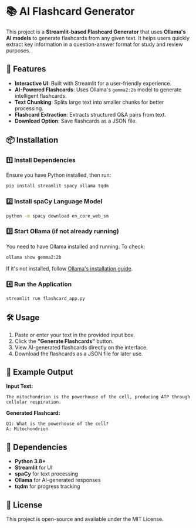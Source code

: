 # 📚 AI Flashcard Generator

This project is a **Streamlit-based Flashcard Generator** that uses **Ollama's AI models** to generate flashcards from any given text. It helps users quickly extract key information in a question-answer format for study and review purposes.

## 🚀 Features
- **Interactive UI**: Built with Streamlit for a user-friendly experience.
- **AI-Powered Flashcards**: Uses Ollama's `gemma2:2b` model to generate intelligent flashcards.
- **Text Chunking**: Splits large text into smaller chunks for better processing.
- **Flashcard Extraction**: Extracts structured Q&A pairs from text.
- **Download Option**: Save flashcards as a JSON file.

## 📦 Installation

### 1️⃣ Install Dependencies
Ensure you have Python installed, then run:
```bash
pip install streamlit spacy ollama tqdm
```

### 2️⃣ Install spaCy Language Model
```bash
python -m spacy download en_core_web_sm
```

### 3️⃣ Start Ollama (if not already running)
You need to have Ollama installed and running. To check:
```bash
ollama show gemma2:2b
```
If it's not installed, follow [Ollama's installation guide](https://ollama.com).

### 4️⃣ Run the Application
```bash
streamlit run flashcard_app.py
```

## 🛠 Usage
1. Paste or enter your text in the provided input box.
2. Click the **"Generate Flashcards"** button.
3. View AI-generated flashcards directly on the interface.
4. Download the flashcards as a JSON file for later use.

## 📌 Example Output
**Input Text:**
```
The mitochondrion is the powerhouse of the cell, producing ATP through cellular respiration.
```
**Generated Flashcard:**
```
Q1: What is the powerhouse of the cell?
A: Mitochondrion
```

## 🔗 Dependencies
- **Python 3.8+**
- **Streamlit** for UI
- **spaCy** for text processing
- **Ollama** for AI-generated responses
- **tqdm** for progress tracking

## 📝 License
This project is open-source and available under the MIT License.

